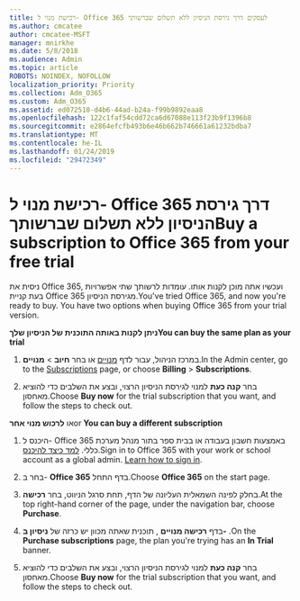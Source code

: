 ```yaml
---
title: רכישת מנוי ל- Office 365 לעסקים דרך גירסת הניסיון ללא תשלום שברשותך
ms.author: cmcatee
author: cmcatee-MSFT
manager: mnirkhe
ms.date: 5/8/2018
ms.audience: Admin
ms.topic: article
ROBOTS: NOINDEX, NOFOLLOW
localization_priority: Priority
ms.collection: Adm_O365
ms.custom: Adm_O365
ms.assetid: ed072510-d4b6-44ad-b24a-f99b9892eaa8
ms.openlocfilehash: 122c1faf54cdd72ca6d67088e113f23b9f1396b8
ms.sourcegitcommit: e2864efcfb493b6e46b662b746661a61232bdba7
ms.translationtype: MT
ms.contentlocale: he-IL
ms.lasthandoff: 01/24/2019
ms.locfileid: "29472349"
---
```

# <a name="buy-a-subscription-to-office-365-from-your-free-trial"></a><span data-ttu-id="af8da-102">רכישת מנוי ל- Office 365 דרך גירסת הניסיון ללא תשלום שברשותך</span><span class="sxs-lookup"><span data-stu-id="af8da-102">Buy a subscription to Office 365 from your free trial</span></span>

<span data-ttu-id="af8da-p101">ניסית את Office 365, ועכשיו אתה מוכן לקנות אותו. עומדות לרשותך שתי אפשרויות בעת קניית Office 365 מגירסת הניסיון.</span><span class="sxs-lookup"><span data-stu-id="af8da-p101">You've tried Office 365, and now you're ready to buy. You have two options when buying Office 365 from your trial version.</span></span>
  
 <span data-ttu-id="af8da-105">**ניתן לקנות באותה התוכנית של הניסיון שלך**</span><span class="sxs-lookup"><span data-stu-id="af8da-105">**You can buy the same plan as your trial**</span></span>
  
1. <span data-ttu-id="af8da-106">במרכז הניהול, עבור לדף [מנויים](https://go.microsoft.com/fwlink/p/?linkid=842054) או בחר **חיוב** \> **מנויים**.</span><span class="sxs-lookup"><span data-stu-id="af8da-106">In the Admin center, go to the [Subscriptions](https://go.microsoft.com/fwlink/p/?linkid=842054) page, or choose **Billing** \> **Subscriptions**.</span></span>
    
2. <span data-ttu-id="af8da-107">בחר **קנה כעת** למנוי לגירסת הניסיון הרצוי, ובצע את השלבים כדי להוציא מאחסון.</span><span class="sxs-lookup"><span data-stu-id="af8da-107">Choose **Buy now** for the trial subscription that you want, and follow the steps to check out.</span></span> 
    
<span data-ttu-id="af8da-108">או **לרכוש מנוי אחר**</span><span class="sxs-lookup"><span data-stu-id="af8da-108">or **You can buy a different subscription**</span></span>
  
1. <span data-ttu-id="af8da-109">היכנס ל- Office 365 באמצעות חשבון בעבודה או בבית ספר בתור מנהל מערכת כללי. [למד כיצד להיכנס](https://support.office.com/article/e9eb7d51-5430-4929-91ab-6157c5a050b4).</span><span class="sxs-lookup"><span data-stu-id="af8da-109">Sign in to Office 365 with your work or school account as a global admin. [Learn how to sign in](https://support.office.com/article/e9eb7d51-5430-4929-91ab-6157c5a050b4).</span></span>
    
2. <span data-ttu-id="af8da-110">בחר ב- **Office 365** בדף התחל.</span><span class="sxs-lookup"><span data-stu-id="af8da-110">Choose **Office 365** on the start page.</span></span> 
    
3. <span data-ttu-id="af8da-111">בחלק לפינה השמאלית העליונה של הדף, תחת סרגל הניווט, בחר **רכישה**.</span><span class="sxs-lookup"><span data-stu-id="af8da-111">At the top right-hand corner of the page, under the navigation bar, choose **Purchase**.</span></span>
    
4. <span data-ttu-id="af8da-112">בדף **רכישה מנויים** , תוכנית שאתה מכוון יש כרזה של **ניסיון ב-** .</span><span class="sxs-lookup"><span data-stu-id="af8da-112">On the **Purchase subscriptions** page, the plan you're trying has an **In Trial** banner.</span></span> 
    
5. <span data-ttu-id="af8da-113">בחר **קנה כעת** למנוי לגירסת הניסיון הרצוי, ובצע את השלבים כדי להוציא מאחסון.</span><span class="sxs-lookup"><span data-stu-id="af8da-113">Choose **Buy now** for the trial subscription that you want, and follow the steps to check out.</span></span> 
    

